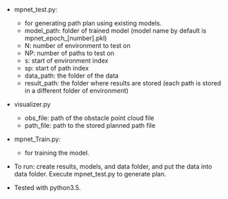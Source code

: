 * mpnet_test.py:
    * for generating path plan using existing models.
    * model_path: folder of trained model (model name by default is mpnet_epoch_[number].pkl)
    * N: number of environment to test on
    * NP: number of paths to test on
    * s: start of environment index
    * sp: start of path index
    * data_path: the folder of the data
    * result_path: the folder where results are stored (each path is stored in a different folder of environment)

* visualizer.py
    * obs_file: path of the obstacle point cloud file
    * path_file: path to the stored planned path file

* mpnet_Train.py:
    * for training the model.

* To run: create results, models, and data folder, and put the data into data folder. Execute mpnet_test.py to generate plan.
* Tested with python3.5.
